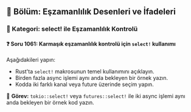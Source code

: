 ## 📘 Bölüm: Eşzamanlılık Desenleri ve İfadeleri
### 🔹 Kategori: select! ile Eşzamanlılık Kontrolü
#### ❓ Soru 1061: Karmaşık eşzamanlılık kontrolü için `select!` kullanımı

Aşağıdakileri yapın:

- Rust'ta `select!` makrosunun temel kullanımını açıklayın.
- Birden fazla async işlemi aynı anda bekleyen bir örnek yazın.
- Kodda iki farklı kanal veya future üzerinde seçim yapın.

🔧 **Görev:** `tokio::select!` veya `futures::select!` ile iki async işlemi aynı anda bekleyen bir örnek kod yazın.
